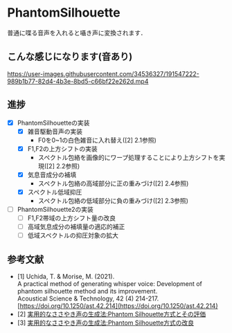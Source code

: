 # PhantomSilhouette

普通に喋る音声を入れると囁き声に変換されます．

## こんな感じになります(音あり)

https://user-images.githubusercontent.com/34536327/191547222-989b1b77-82d4-4b3e-8bd5-c66bf22e262d.mp4

## 進捗
- [x] PhantomSilhouetteの実装
  - [x] 雑音駆動音声の実装
    - F0を0~1の白色雑音に入れ替え([2] 2.1参照)
  - [x] F1,F2の上方シフトの実装
    - スペクトル包絡を画像的にワープ処理することにより上方シフトを実現([2] 2.2参照)
  - [x] 気息音成分の補填
    - スペクトル包絡の高域部分に正の重みづけ([2] 2.4参照)
  - [x] スペクトル低域抑圧
    - スペクトル包絡の低域部分に負の重みづけ([2] 2.3参照)
- [ ] PhantomSilhouette2の実装
  - [ ] F1,F2帯域の上方シフト量の改良
  - [ ] 高域気息成分の補填量の適応的補正
  - [ ] 低域スペクトルの抑圧対象の拡大

## 参考文献
- [1] Uchida, T. & Morise, M. (2021).  
  A practical method of generating whisper voice: Development of phantom silhouette method and its improvement.  
  Acoustical Science & Technology, 42 (4) 214-217.  
  [https://doi.org/10.1250/ast.42.214](https://doi.org/10.1250/ast.42.214)
- [2] [実用的なささやき声の生成法:Phantom Silhouette方式とその評価](https://jglobal.jst.go.jp/detail?JGLOBAL_ID=201902255241782790)
- [3] [実用的なささやき声の生成法:Phantom Silhouette方式の改良](https://jglobal.jst.go.jp/detail?JGLOBAL_ID=202002252470550660)
